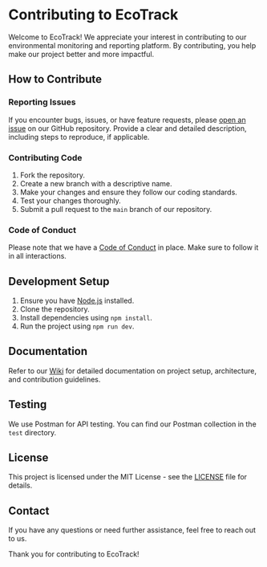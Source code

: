 # Contributing to EcoTrack

Welcome to EcoTrack! We appreciate your interest in contributing to our environmental monitoring and reporting platform. By contributing, you help make our project better and more impactful.

## How to Contribute

### Reporting Issues

If you encounter bugs, issues, or have feature requests, please [open an issue](https://github.com/Manar960/ADVsw/issues) on our GitHub repository. Provide a clear and detailed description, including steps to reproduce, if applicable.

### Contributing Code

1. Fork the repository.
2. Create a new branch with a descriptive name.
3. Make your changes and ensure they follow our coding standards.
4. Test your changes thoroughly.
5. Submit a pull request to the `main` branch of our repository.

### Code of Conduct

Please note that we have a [Code of Conduct](CODE_OF_CONDUCT.md) in place. Make sure to follow it in all interactions.

## Development Setup

1. Ensure you have [Node.js](https://nodejs.org/) installed.
2. Clone the repository.
3. Install dependencies using `npm install`.
4. Run the project using `npm run dev`.

## Documentation

Refer to our [Wiki](https://github.com/Manar960/ADVsw/wiki) for detailed documentation on project setup, architecture, and contribution guidelines.

## Testing

We use Postman for API testing. You can find our Postman collection in the `test` directory.

## License

This project is licensed under the MIT License - see the [LICENSE](LICENSE) file for details.

## Contact

If you have any questions or need further assistance, feel free to reach out to us.

Thank you for contributing to EcoTrack!
